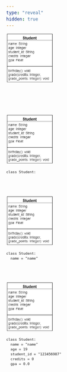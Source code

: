 ```yaml
---
type: "reveal"
hidden: true
---
```

<section>
	<img class="plain" style="width: 25%" src="/images/12-class/11.3.methods.student.png">
  <pre class="stretch" style="font-size: .8em"><code class="python">
  </code></pre>
</section><br><br>
<section>
	<img class="plain" style="width: 25%" src="/images/12-class/11.3.methods.student.png">
  <pre class="stretch" style="font-size: .8em"><code class="python">class Student:
  </code></pre>
</section><br><br>
<section>
	<img class="plain" style="width: 25%" src="/images/12-class/11.3.methods.student.png">
  <pre class="stretch" style="font-size: .8em"><code class="python">class Student:
  name = "name"
  </code></pre>
</section><br><br>
<section>
	<img class="plain" style="width: 25%" src="/images/12-class/11.3.methods.student.png">
  <pre class="stretch" style="font-size: .8em"><code class="python">class Student:
  name = "name"
  age = 19
  student_id = "123456987"
  credits = 0
  gpa = 0.0
  </code></pre>
</section><br>